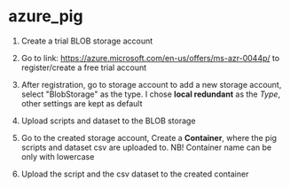 # azure_pig

1. Create a trial BLOB storage account
  1. Go to link: <https://azure.microsoft.com/en-us/offers/ms-azr-0044p/> to register/create a free trial account
  2. After registration, go to storage account to add a new storage account, select "BlobStorage" as the type. I chose **local redundant** as the *Type*, other settings are kept as default

2. Upload scripts and dataset to the BLOB storage
  1. Go to the created storage account, Create a **Container**, where the pig scripts and dataset csv are uploaded to. NB! Container name can be only with lowercase
  2. Upload the script and the csv dataset to the created container 



